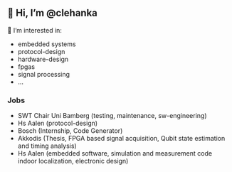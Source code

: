 ## 👋 Hi, I’m @clehanka
 👀 I’m interested in:
 - embedded systems
 - protocol-design
 - hardware-design
 - fpgas
 - signal processing
 - ...
 
 ### Jobs
 - SWT Chair Uni Bamberg (testing, maintenance, sw-engineering)
 - Hs Aalen (protocol-design)
 - Bosch (Internship, Code Generator)
 - Akkodis (Thesis, FPGA based signal acquisition, Qubit state estimation and timing analysis)
 - Hs Aalen (embedded software, simulation and measurement code indoor localization, electronic design)


<!---
clehanka/clehanka is a ✨ special ✨ repository because its `README.md` (this file) appears on your GitHub profile.
You can click the Preview link to take a look at your changes.
--->
